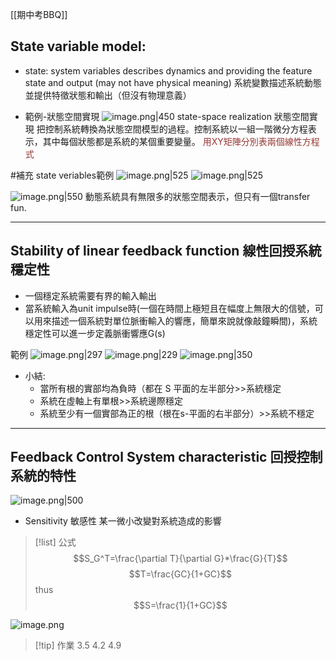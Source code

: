 [[期中考BBQ]]
## State variable model:

- state:
	system variables describes dynamics and providing the feature state and output (may not have physical meaning)
	系統變數描述系統動態並提供特徵狀態和輸出（但沒有物理意義）

- 範例-狀態空間實現
![image.png|450](https://raw.githubusercontent.com/laudantstolam/imagesource/main/20230422211454.png)
state-space realization 狀態空間實現
	把控制系統轉換為狀態空間模型的過程。控制系統以一組一階微分方程表示，其中每個狀態都是系統的某個重要變量。
	<font color="#953734">用XY矩陣分別表兩個線性方程式</font>

#補充 state veriables範例
![image.png|525](https://raw.githubusercontent.com/laudantstolam/imagesource/main/20230422211925.png)
![image.png|525](https://raw.githubusercontent.com/laudantstolam/imagesource/main/20230422212228.png)

![image.png|550](https://raw.githubusercontent.com/laudantstolam/imagesource/main/20230422211524.png)
動態系統具有無限多的狀態空間表示，但只有一個transfer fun.

---

## Stability of linear feedback function 線性回授系統穩定性

- 一個穩定系統需要有界的輸入輸出
- 當系統輸入為unit impulse時(一個在時間上極短且在幅度上無限大的信號，可以用來描述一個系統對單位脈衝輸入的響應，簡單來說就像敲鐘瞬間)，系統穩定性可以進一步定義脈衝響應G(s)

 範例
	![image.png|297](https://raw.githubusercontent.com/laudantstolam/imagesource/main/20230422215224.png)
	![image.png|229](https://raw.githubusercontent.com/laudantstolam/imagesource/main/20230422215259.png)
	![image.png|350](https://raw.githubusercontent.com/laudantstolam/imagesource/main/20230422215454.png)

- 小結:
	- 當所有根的實部均為負時（都在 S 平面的左半部分>>系統穩定
	- 系統在虛軸上有單根>>系統邊際穩定
	- 系統至少有一個實部為正的根（根在s-平面的右半部分）>>系統不穩定

---
## Feedback Control System characteristic 回授控制系統的特性

 ![image.png|500](https://raw.githubusercontent.com/laudantstolam/imagesource/main/20230422220609.png)
 
- Sensitivity 敏感性
	某一微小改變對系統造成的影響

> [!list] 公式
> $$S_G^T=\frac{\partial T}{\partial G}*\frac{G}{T}$$
> $$T=\frac{GC}{1+GC}$$
> thus 
> $$S=\frac{1}{1+GC}$$

![image.png](https://raw.githubusercontent.com/laudantstolam/imagesource/main/20230422220839.png)


>[!tip] 作業
>3.5 4.2 4.9

